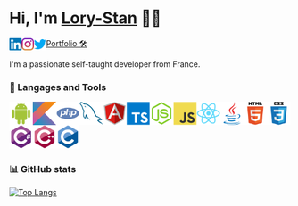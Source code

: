 # Hi, I'm [Lory-Stan](https://stantanasi.github.io) 👋🏽

<a href="https://www.linkedin.com/in/lory-stan-tanasi" target="_blank"><img align="left" height="22px" alt="Lory-Stan TANASI | LinkedIn" src="./assets/images/linkedin.svg" /></a>
<a href="https://www.instagram.com/stan.tns" target="_blank"><img align="left" height="22px" alt="Lory-Stan TANASI | Instagram" src="./assets/images/instagram.svg" /></a>
<a href="https://twitter.com/StanTanasi" target="_blank"><img align="left" height="22px" alt="Lory-Stan TANASI | Twitter" src="./assets/images/twitter.svg" /></a>
<a href="https://stantanasi.github.io">Portfolio 🛠</a>


I'm a passionate self-taught developer from France.


### 🔨 Langages and Tools

<img align="left" height="42px" alt="Android" src="./assets/images/android.svg" />
<img align="left" height="42px" alt="Kotlin" src="./assets/images/kotlin.svg" />
<img align="left" height="42px" alt="PHP" src="./assets/images/php.svg" />
<img align="left" height="42px" alt="MySQL" src="./assets/images/mysql.svg" />
<img align="left" height="42px" alt="Angular" src="./assets/images/angular.svg" />
<img align="left" height="42px" alt="Typescript" src="./assets/images/typescript.svg" />
<img align="left" height="42px" alt="Node.js" src="./assets/images/nodejs.svg" />
<img align="left" height="42px" alt="JavaScript" src="./assets/images/javascript.svg" />
<img align="left" height="42px" alt="React" src="./assets/images/react.svg" />
<img align="left" height="42px" alt="Java" src="./assets/images/java.svg" />
<img align="left" height="42px" alt="HTML5" src="./assets/images/html5.svg" />
<img align="left" height="42px" alt="CSS3" src="./assets/images/css3.svg" />
<img align="left" height="42px" alt="C#" src="./assets/images/csharp.svg" />
<img align="left" height="42px" alt="C++" src="./assets/images/cplusplus.svg" />
<img height="42px" alt="C" src="./assets/images/c.svg" />

### 📊 GitHub stats

[![Top Langs](https://github-readme-stats.vercel.app/api/top-langs/?username=stantanasi&layout=compact)](https://github.com/anuraghazra/github-readme-stats)
